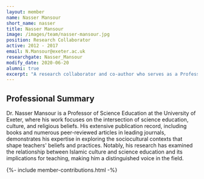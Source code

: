```yaml
---
layout: member
name: Nasser Mansour
short_name: nasser
title: Nasser Mansour
image: /images/team/nasser-mansour.jpg
position: Research Collaborator
active: 2012 - 2017
email: N.Mansour@exeter.ac.uk
researchgate: Nasser_Mansour
modify_date: 2020-06-20
alumni: true
excerpt: "A research collaborator and co-author who serves as a Professor of Science Education at the University of Exeter."
---
```


## Professional Summary

<div class="card bg-light mb-3">
<div class="card-body">
<p class="card-text">
Dr. Nasser Mansour is a Professor of Science Education at the University of Exeter, where his work focuses on the intersection of science education, culture, and religious beliefs. His extensive publication record, including books and numerous peer-reviewed articles in leading journals, demonstrates his expertise in exploring the sociocultural contexts that shape teachers' beliefs and practices. Notably, his research has examined the relationship between Islamic culture and science education and its implications for teaching, making him a distinguished voice in the field.
</p>
</div>
</div>

{%- include member-contributions.html -%}